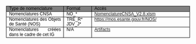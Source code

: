 
<table style="border-collapse:collapse;border:none;">
    <tbody>
        <tr>
            <td style="width: 169.85pt;border: 1pt solid windowtext;background: gray;padding: 0cm 5.4pt;vertical-align: top;">
                <p style='margin:0cm;text-align:justify;line-height:115%;font-size:12px;font-family:"Arial",sans-serif;'><span style="color:black;">Type de nomenclature</span></p>
            </td>
            <td style="width: 63.8pt;border-width: 1pt 1pt 1pt medium;border-style: solid solid solid none;border-color: windowtext windowtext windowtext currentcolor;border-image: none;background: gray;padding: 0cm 5.4pt;vertical-align: top;">
                <p style='margin:0cm;text-align:justify;line-height:115%;font-size:12px;font-family:"Arial",sans-serif;'><span style="color:black;">Format</span></p>
            </td>
            <td style="width: 276.15pt;border-width: 1pt 1pt 1pt medium;border-style: solid solid solid none;border-color: windowtext windowtext windowtext currentcolor;border-image: none;background: gray;padding: 0cm 5.4pt;vertical-align: top;">
                <p style='margin:0cm;text-align:justify;line-height:115%;font-size:12px;font-family:"Arial",sans-serif;'><span style="color:black;">Acc&egrave;s</span></p>
            </td>
        </tr>
        <tr>
            <td style="width: 169.85pt;border-width: medium 1pt 1pt;border-style: none solid solid;border-color: currentcolor windowtext windowtext;border-image: none;padding: 0cm 5.4pt;vertical-align: top;">
                <p style='margin:0cm;text-align:justify;line-height:115%;font-size:12px;font-family:"Arial",sans-serif;'><span style="color:black;">Nomenclatures CNSA  </span></p>
            </td>
            <td style="width: 63.8pt;border-width: medium 1pt 1pt medium;border-style: none solid solid none;border-color: currentcolor windowtext windowtext currentcolor;padding: 0cm 5.4pt;vertical-align: top;">
                <p style='margin:0cm;text-align:justify;line-height:115%;font-size:12px;font-family:"Arial",sans-serif;'><span style="color:black;">NO_*</span></p>
            </td>
            <td style="width: 276.15pt;border-width: medium 1pt 1pt medium;border-style: none solid solid none;border-color: currentcolor windowtext windowtext currentcolor;padding: 0cm 5.4pt;vertical-align: top;">
                <p style='margin:0cm;text-align:justify;line-height:115%;font-size:12px;font-family:"Arial",sans-serif;'><span style="color:black;"><a href="NomenclatureCNSA_V2.8.xlsm"> NomenclatureCNSA_V2.8.xlsm </a></span></p>
            </td>
        </tr>
        <tr>
            <td style="width: 169.85pt;border-width: medium 1pt 1pt;border-style: none solid solid;border-color: currentcolor windowtext windowtext;border-image: none;padding: 0cm 5.4pt;vertical-align: top;">
                <p style='margin:0cm;text-align:justify;line-height:115%;font-size:12px;font-family:"Arial",sans-serif;'><span style="color:black;">Nomenclatures des Objets de Sant&eacute; (NOS)</span></p>
            </td>
            <td style="width: 63.8pt;border-width: medium 1pt 1pt medium;border-style: none solid solid none;border-color: currentcolor windowtext windowtext currentcolor;padding: 0cm 5.4pt;vertical-align: top;">
                <p style='margin:0cm;text-align:justify;line-height:115%;font-size:12px;font-family:"Arial",sans-serif;'><span style="color:black;">TRE_R*</span></p>
                <p style='margin:0cm;text-align:justify;line-height:115%;font-size:12px;font-family:"Arial",sans-serif;'><span style="color:black;">JDV_J*</span></p>
            </td>
            <td style="width: 276.15pt;border-width: medium 1pt 1pt medium;border-style: none solid solid none;border-color: currentcolor windowtext windowtext currentcolor;padding: 0cm 5.4pt;vertical-align: top;">
                <p style='margin:0cm;text-align:justify;line-height:115%;font-size:12px;font-family:"Arial",sans-serif;'><span style="color:black;"><a href="https://mos.esante.gouv.fr/NOS/">https://mos.esante.gouv.fr/NOS/
                </a></span></p>
            </td>
        </tr>
        <tr>
            <td style="width: 169.85pt;border-width: medium 1pt 1pt;border-style: none solid solid;border-color: currentcolor windowtext windowtext;border-image: none;padding: 0cm 5.4pt;vertical-align: top;">
                <p style='margin:0cm;text-align:justify;line-height:115%;font-size:12px;font-family:"Arial",sans-serif;'><span style="color:black;">Nomenclatures créées dans le cadre de cet IG</span></p>
            </td>
            <td style="width: 63.8pt;border-width: medium 1pt 1pt medium;border-style: none solid solid none;border-color: currentcolor windowtext windowtext currentcolor;padding: 0cm 5.4pt;vertical-align: top;">
                <p style='margin:0cm;text-align:justify;line-height:115%;font-size:12px;font-family:"Arial",sans-serif;'><span style="color:black;">N/A</span></p>
            </td>
            <td style="width: 276.15pt;border-width: medium 1pt 1pt medium;border-style: none solid solid none;border-color: currentcolor windowtext windowtext currentcolor;padding: 0cm 5.4pt;vertical-align: top;">
                <p style='margin:0cm;text-align:justify;line-height:115%;font-size:12px;font-family:"Arial",sans-serif;'><span style="color:black;"><a href="artifacts.html#terminology-value-sets">Artifacts
                </a></span></p>
            </td>
        </tr>
    </tbody>
</table>
